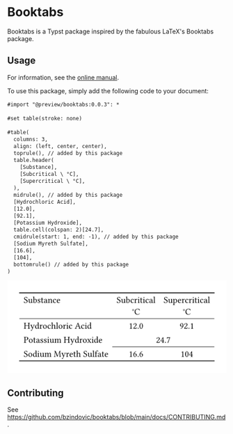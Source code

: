 # Booktabs

Booktabs is a Typst package inspired by the fabulous LaTeX's Booktabs package.


## Usage

For information, see the [online manual](https://bzindovic.github.io/booktabs/).

To use this package, simply add the following code to your document:

```typ
#import "@preview/booktabs:0.0.3": *

#set table(stroke: none)

#table(
  columns: 3,
  align: (left, center, center),
  toprule(), // added by this package
  table.header(
    [Substance],
    [Subcritical \ °C],
    [Supercritical \ °C],
  ),
  midrule(), // added by this package
  [Hydrochloric Acid],
  [12.0],
  [92.1],
  [Potassium Hydroxide],
  table.cell(colspan: 2)[24.7],
  cmidrule(start: 1, end: -1), // added by this package
  [Sodium Myreth Sulfate],
  [16.6],
  [104],
  bottomrule() // added by this package
)
```
[<img src="./examples/simple_table.png">](./examples/simple_table.pdf)

## Contributing

See https://github.com/bzindovic/booktabs/blob/main/docs/CONTRIBUTING.md.
